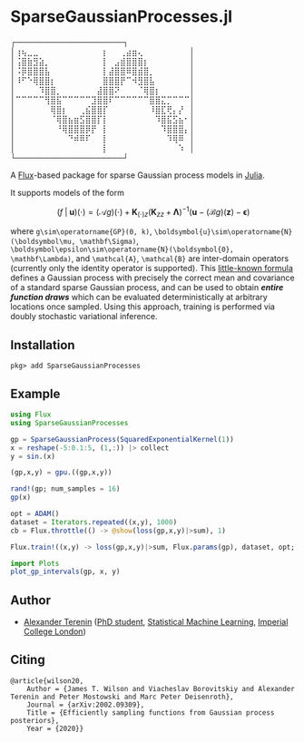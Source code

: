 # SparseGaussianProcesses.jl

┌───────────────────┐  
│⢰⢦⣀⣀⠀⠀⠀⠀⠀⠀⠀⠀⠀⠀⠀⡆⠀⠀⢀⣴⣶⢄⠀⠀⠀⠀⠀⠀⠀⠀│  
│⢨⣿⣷⣻⣵⡀⠀⠀⠀⠀⠀⠀⠀⠀⠀⡇⠀⣠⣾⣿⣿⣿⡆⠀⠀⠀⠀⠀⠀⠀│  
│⠨⡿⣿⣿⣿⣧⠀⠀⠀⠀⠀⠀⠀⠀⠀⡇⣼⣿⣿⠿⣿⣾⣿⡀⠀⠀⠀⠀⠀⠀│  
│⠸⠋⠑⢿⣿⣿⡆⠀⠀⠀⠀⠀⠀⠀⠀⣿⣿⣿⡟⠉⠺⣻⣿⣧⠀⠀⠀⠀⠀⠀│  
│⠀⠀⠀⠀⠹⣿⣿⡀⠀⠀⠀⠀⠀⠀⣼⣿⣿⠝⠀⠀⠀⠈⢿⣿⡆⠀⠀⠀⠀⠀│  
│⠉⠉⠉⠉⠉⢻⣿⣯⠉⠉⠉⠉⠉⣹⣿⣿⠏⠉⠉⠉⠉⠉⠉⣿⣿⣍⡉⠉⠉⠉│  
│⠀⠀⠀⠀⠀⠀⢿⣿⡆⠀⠀⢀⣮⣿⣿⡏⠀⠀⠀⠀⠀⠀⠀⠸⣿⣏⢟⡄⡜⠀│  
│⠀⠀⠀⠀⠀⠀⠈⢿⣿⣦⣶⣫⣿⣿⡏⡇⠀⠀⠀⠀⠀⠀⠀⠀⠹⣿⣯⣫⣦⠂│  
│⠀⠀⠀⠀⠀⠀⠀⠘⢿⣿⣿⣿⡿⡟⠀⡇⠀⠀⠀⠀⠀⠀⠀⠀⠀⠹⣿⣿⣿⡄│  
│⠀⠀⠀⠀⠀⠀⠀⠀⠀⠙⠾⠿⠏⠀⠀⡇⠀⠀⠀⠀⠀⠀⠀⠀⠀⠀⠹⢿⠿⠀│  
│⠀⠀⠀⠀⠀⠀⠀⠀⠀⠀⠀⠀⠀⠀⠀⡇⠀⠀⠀⠀⠀⠀⠀⠀⠀⠀⠀⠀⠱⠀│  
└───────────────────┘

A [Flux](https://fluxml.ai)-based package for sparse Gaussian process models in [Julia](https://julialang.org).

It supports models of the form
```math
(f \mathbin{|} \boldsymbol{u})(\cdot) = (\mathcal{A}g)(\cdot) + \mathbf{K}_{(\cdot)z} (\mathbf{K}_{zz} + \mathbf\Lambda)^{-1} (\boldsymbol{u} - (\mathcal{B}g)(\boldsymbol{z}) - \boldsymbol\epsilon)
```
where ``g\sim\operatorname{GP}(0, k)``, ``\boldsymbol{u}\sim\operatorname{N}(\boldsymbol\mu, \mathbf\Sigma)``, ``\boldsymbol\epsilon\sim\operatorname{N}(\boldsymbol{0}, \mathbf\Lambda)``, and ``\mathcal{A}``, ``\mathcal{B}`` are inter-domain operators (currently only the identity operator is supported).
This [little-known formula](https://arxiv.org/abs/2002.09309) defines a Gaussian process with precisely the correct mean and covariance of a standard sparse Gaussian process, and can be used to obtain ***entire function draws*** which can be evaluated deterministically at arbitrary locations once sampled.
Using this approach, training is performed via doubly stochastic variational inference.

## Installation

```
pkg> add SparseGaussianProcesses
```

## Example

```julia
using Flux
using SparseGaussianProcesses

gp = SparseGaussianProcess(SquaredExponentialKernel(1))
x = reshape(-5:0.1:5, (1,:)) |> collect
y = sin.(x)

(gp,x,y) = gpu.((gp,x,y))

rand!(gp; num_samples = 16)
gp(x)

opt = ADAM()
dataset = Iterators.repeated((x,y), 1000)
cb = Flux.throttle(() -> @show(loss(gp,x,y)|>sum), 1)

Flux.train!((x,y) -> loss(gp,x,y)|>sum, Flux.params(gp), dataset, opt; cb = cb)

import Plots
plot_gp_intervals(gp, x, y)
```

## Author

- [Alexander Terenin](https://avt.im) ([PhD student](http://www.imperial.ac.uk/mathematics/), [Statistical Machine Learning](https://sml-group.cc), [Imperial College London](https://imperial.ac.uk))

## Citing

```
@article{wilson20,
	Author = {James T. Wilson and Viacheslav Borovitskiy and Alexander Terenin and Peter Mostowski and Marc Peter Deisenroth},
	Journal = {arXiv:2002.09309},
	Title = {Efficiently sampling functions from Gaussian process posteriors},
	Year = {2020}}
```